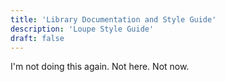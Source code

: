 ```yaml
---
title: 'Library Documentation and Style Guide'
description: 'Loupe Style Guide'
draft: false
---
```


I'm not doing this again. Not here. Not now.
